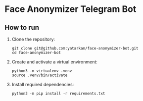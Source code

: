 # Face Anonymizer Telegram Bot

## How to run

1. Clone the repository:
    ```shell
    git clone git@github.com:yatarkan/face-anonymizer-bot.git
    cd face-anonymizer-bot
    ```

1. Create and activate a virtual environment:
    ```shell
    python3 -m virtualenv .venv
    source .venv/bin/activate
    ```
1. Install required dependencies:
    ```shell
    python3 -m pip install -r requirements.txt
    ```
